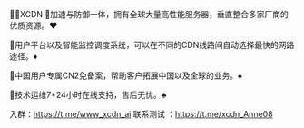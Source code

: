 📣📣XCDN
💬加速与防御一体，拥有全球大量高性能服务器，垂直整合多家厂商的优质资源。♥️

💬用户平台以及智能监控调度系统，可以在不同的CDN线路间自动选择最快的网路途径。♦️

💬中国用户专属CN2免备案，帮助客户拓展中国以及全球的业务。♠️

💬技术运维7*24小时在线支持，售后无忧。♣️

入群：https://t.me/www_xcdn_ai
联系测试 ：https://t.me/xcdn_Anne08